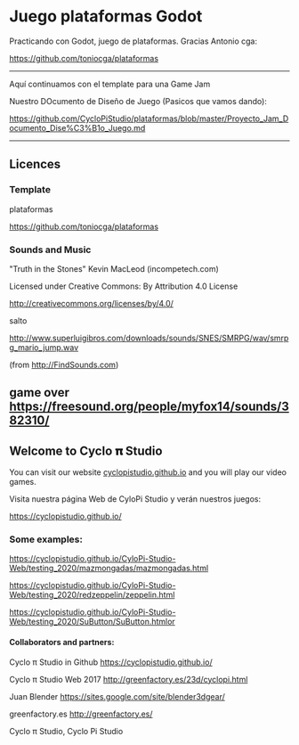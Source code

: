 # Juego plataformas Godot
Practicando con Godot, juego de plataformas. Gracias  Antonio cga:

https://github.com/toniocga/plataformas

-------------------------------------------
Aquí continuamos con el template para una Game Jam

Nuestro DOcumento de Diseño de Juego (Pasicos que vamos dando):

https://github.com/CycloPiStudio/plataformas/blob/master/Proyecto_Jam_Documento_Dise%C3%B1o_Juego.md

-------------------------------------------
## Licences

### Template
plataformas

https://github.com/toniocga/plataformas

### Sounds and Music  

"Truth in the Stones" Kevin MacLeod (incompetech.com)

Licensed under Creative Commons: By Attribution 4.0 License

http://creativecommons.org/licenses/by/4.0/


salto

http://www.superluigibros.com/downloads/sounds/SNES/SMRPG/wav/smrpg_mario_jump.wav

(from http://FindSounds.com)

game over https://freesound.org/people/myfox14/sounds/382310/
-------------------------------------------

## Welcome to Cyclo 𝛑 Studio

You can visit our website [cyclopistudio.github.io](https://cyclopistudio.github.io/) and you will play our video games.

Visita nuestra página Web de CyloPi Studio y verán nuestros juegos:

https://cyclopistudio.github.io/



### Some examples:

https://cyclopistudio.github.io/CyloPi-Studio-Web/testing_2020/mazmongadas/mazmongadas.html

https://cyclopistudio.github.io/CyloPi-Studio-Web/testing_2020/redzeppelin/zeppelin.html

https://cyclopistudio.github.io/CyloPi-Studio-Web/testing_2020/SuButton/SuButton.htmlor



#### Collaborators and partners:

Cyclo π Studio in Github https://cyclopistudio.github.io/

Cyclo π Studio Web 2017 http://greenfactory.es/23d/cyclopi.html

Juan Blender https://sites.google.com/site/blender3dgear/

greenfactory.es http://greenfactory.es/

Cyclo π Studio, Cyclo Pi Studio
